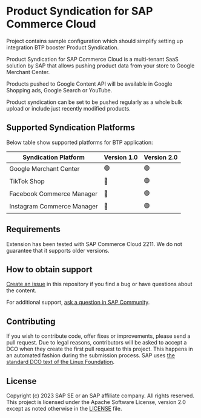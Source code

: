 # Product Syndication for SAP Commerce Cloud

Project contains sample configuration which should simplify setting up integration BTP booster Product Syndication.

Product Syndication for SAP Commerce Cloud is a multi-tenant SaaS solution by SAP that allows pushing product data from your store to Google Merchant Center.

Products pushed to Google Content API will be available in Google Shopping ads, Google Search or YouTube.

Product syndication can be set to be pushed regularly as a whole bulk upload or include just recently modified products.

## Supported Syndication Platforms

Below table show supported platforms for BTP application:

| Syndication Platform | Version 1.0 | Version 2.0 |
|----------------------|-------------|-------------|
| Google Merchant Center| 🟢 | 🟢 |
| TikTok Shop | 🔴 | 🟢 |
| Facebook Commerce Manager | 🔴 | 🟢 |
| Instagram Commerce Manager | 🔴 | 🟢 |

## Requirements

Extension has been tested with SAP Commerce Cloud 2211. We do not guarantee that it supports older versions.


## How to obtain support
[Create an issue](https://github.com/SAP-samples/<repository-name>/issues) in this repository if you find a bug or have questions about the content.
 
For additional support, [ask a question in SAP Community](https://answers.sap.com/questions/ask.html).

## Contributing
If you wish to contribute code, offer fixes or improvements, please send a pull request. Due to legal reasons, contributors will be asked to accept a DCO when they create the first pull request to this project. This happens in an automated fashion during the submission process. SAP uses [the standard DCO text of the Linux Foundation](https://developercertificate.org/).

## License
Copyright (c) 2023 SAP SE or an SAP affiliate company. All rights reserved. This project is licensed under the Apache Software License, version 2.0 except as noted otherwise in the [LICENSE](LICENSE) file.

